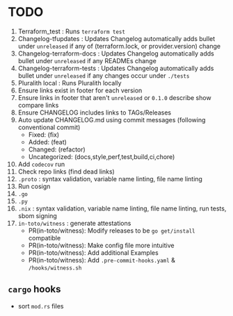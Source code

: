 # TODO

1. Terraform_test : Runs `terraform test`
2. Changelog-tfupdates : Updates Changelog automatically adds bullet under `unreleased` if any of (terraform.lock, or provider.version) change
3. Changelog-terraform-docs : Updates Changelog automatically adds bullet under `unreleased` if any READMEs change
4. Changelog-terraform-tests : Updates Changelog automatically adds bullet under `unreleased` if any changes occur under `./tests`
5. Pluralith local : Runs Pluralith locally
6. Ensure links exist in footer for each version
7. Ensure links in footer that aren't `unreleased` or `0.1.0` describe show compare links
8. Ensure CHANGELOG includes links to TAGs/Releases
9. Auto update CHANGELOG.md using commit messages (following conventional commit)
    - Fixed: (fix)
    - Added: (feat)
    - Changed: (refactor)
    - Uncategorized: (docs,style,perf,test,build,ci,chore)
10. Add `codecov` run
11. Check repo links (find dead links)
12. `.proto` : syntax validation, variable name linting, file name linting
13. Run cosign
14. `.go`
15. `.py`
16. `.nix` : syntax validation, variable name linting, file name linting, run tests, sbom signing
17. `in-toto/witness` : generate attestations
    - PR(in-toto/witness): Modify releases to be `go get/install` compatible
    - PR(in-toto/witness): Make config file more intuitive
    - PR(in-toto/witness): Add additional Examples
    - PR(in-toto/witness): Add `.pre-commit-hooks.yaml` & `/hooks/witness.sh`

## `cargo` hooks

- sort `mod.rs` files